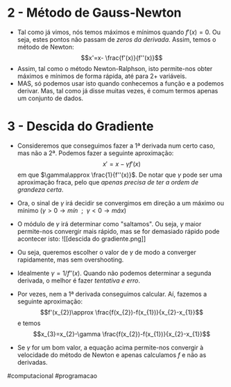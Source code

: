 # 2 - Método de Gauss-Newton
- Tal como já vimos, nós temos máximos e mínimos quando $f'(x)=0$. Ou seja, estes pontos não passam de *zeros da derivada*. Assim, temos o método de Newton:
$$x'=x- \frac{f'(x)}{f''(x)}$$
- Assim, tal como o método Newton-Ralphson, isto permite-nos obter máximos e mínimos de forma rápida, até para 2+ variáveis.
- MAS, só podemos usar isto quando conhecemos a função e a podemos derivar. Mas, tal como já disse muitas vezes, é comum termos apenas um conjunto de dados.


# 3 - Descida do Gradiente
- Consideremos que conseguimos fazer a 1ª derivada  num certo caso, mas não a 2ª. Podemos fazer a seguinte aproximação:
$$x'=x- \gamma f'(x)$$
em que $\gamma\approx \frac{1}{f''(x)}$. De notar que $\gamma$ pode ser uma aproximação fraca, pelo que _apenas precisa de ter a ordem de grandeza certa_.
- Ora, o sinal de $\gamma$ irá decidir se convergimos em direção a um máximo ou mínimo ($\gamma>0 \to mín ~~;~~\gamma<0\to máx$)
- O módulo de $\gamma$ irá determinar como "saltamos". Ou seja, $\gamma$ maior permite-nos convergir mais rápido, mas se for demasiado rápido pode acontecer isto: 
![[descida do gradiente.png]]

- Ou seja, queremos escolher o valor de $\gamma$ de modo a converger rapidamente, mas sem overshooting.
- Idealmente $\gamma= 1/f''(x)$. Quando não podemos determinar a segunda derivada, o melhor é fazer *tentativa e erro*.

- Por vezes, nem a 1ª derivada conseguimos calcular. Aí, fazemos a seguinte aproximação:
$$f'(x_{2})\approx \frac{f(x_{2})-f(x_{1})}{x_{2}-x_{1}}$$
e temos 
$$x_{3}=x_{2}-\gamma \frac{f(x_{2})-f(x_{1})}{x_{2}-x_{1}}$$
- Se $\gamma$ for um bom valor, a equação acima permite-nos convergir à velocidade do método de Newton e apenas calculamos $f$ e não as derivadas.

#computacional #programacao 

